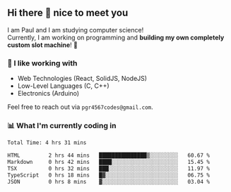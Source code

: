 ## Hi there 👋 nice to meet you

I am Paul and I am studying computer science!  
Currently, I am working on programming and **building my own completely custom slot machine**! 🎰

### 🔭 I like working with
- Web Technologies (React, SolidJS, NodeJS)
- Low-Level Languages (C, C++)
- Electronics (Arduino)

Feel free to reach out via `pgr4567codes@gmail.com`.

### 📊 What I'm currently coding in
<!--START_SECTION:waka-->

```txt
Total Time: 4 hrs 31 mins

HTML         2 hrs 44 mins   ███████████████▒░░░░░░░░░   60.67 %
Markdown     0 hrs 42 mins   ████░░░░░░░░░░░░░░░░░░░░░   15.45 %
TSX          0 hrs 32 mins   ███░░░░░░░░░░░░░░░░░░░░░░   11.97 %
TypeScript   0 hrs 18 mins   █▓░░░░░░░░░░░░░░░░░░░░░░░   06.75 %
JSON         0 hrs 8 mins    ▓░░░░░░░░░░░░░░░░░░░░░░░░   03.04 %
```

<!--END_SECTION:waka-->
